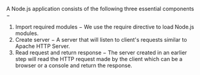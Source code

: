 A Node.js application consists of the following three essential components −

1. Import required modules − We use the require directive to load Node.js modules.
2. Create server − A server that will listen to client's requests similar to Apache HTTP Server.
3. Read request and return response − The server created in an earlier step will read the HTTP request made by the client which can be a browser or a console and return the response.

